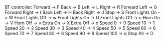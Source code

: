 BT controller:
Forward           ->  F
Back              ->  B
Left              ->  L
Right             ->  R
Forward Left      ->  G
Forward Right     ->  I
Back Left         ->  H
Back Right        ->  J
Stop              ->  S
Front Lights On   ->  W
Front Lights Off  ->  w
Front Lights On   ->  U
Front Lights Off  ->  u
Horn On           ->  V
Horn Off          ->  v
Extra On          ->  X
Extra Off         ->  x
Speed 0           ->  0
Speed 10          ->  1
Speed 20          ->  2
Speed 30          ->  3
Speed 40          ->  4
Speed 50          ->  5
Speed 60          ->  6
Speed 70          ->  7
Speed 80          ->  8
Speed 90          ->  9
Speed 100         ->  q
Stop All          ->  D
